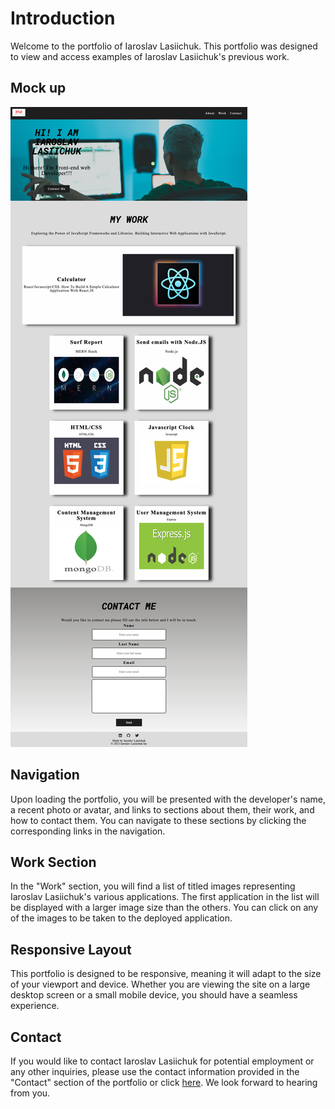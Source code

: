# Introduction
Welcome to the portfolio of Iaroslav Lasiichuk. This portfolio was designed to view and access examples of Iaroslav Lasiichuk's previous work.
## Mock up
![The Horiseon webpage includes a navigation bar, a header image, and cards with text and images at the bottom of the page.](./assets/img/screenshot-portfolio.png)
## Navigation
Upon loading the portfolio, you will be presented with the developer's name, a recent photo or avatar, and links to sections about them, their work, and how to contact them. You can navigate to these sections by clicking the corresponding links in the navigation.

## Work Section
In the "Work" section, you will find a list of titled images representing Iaroslav Lasiichuk's various applications. The first application in the list will be displayed with a larger image size than the others. You can click on any of the images to be taken to the deployed application.

## Responsive Layout
This portfolio is designed to be responsive, meaning it will adapt to the size of your viewport and device. Whether you are viewing the site on a large desktop screen or a small mobile device, you should have a seamless experience.

## Contact
If you would like to contact Iaroslav Lasiichuk for potential employment or any other inquiries, please use the contact information provided in the "Contact" section of the portfolio or click [here](https://github.com/IaroslavLasiichuk/portfolio-lasiichuk-iaroslav). We look forward to hearing from you.
